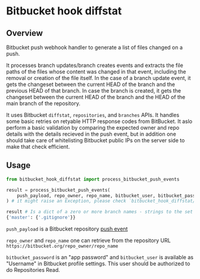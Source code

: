 # Bitbucket hook diffstat

## Overview

Bitbucket push webhook handler to generate a list of files changed on a push.

It processes branch updates/branch creates events and extracts the file paths of the files whose content was changed in that event, including the removal or creation of the file itself.
In the case of a branch update event, it gets the changeset between the current HEAD of the branch and the previous HEAD of that branch.
In case the branch is created, it gets the changeset between the current HEAD of the branch and the HEAD of the main branch of the repository.

It uses Bitbucket `diffstat`,  `repositories`, and `branches` APIs. It handles some basic retries on retyable HTTP response codes from BitBucket.
It aslo perform a basic validation by comparing the expected owner and repo details with the details recieved in the push event, but in addition one should take care of whitelisting Bitbucket public IPs on the server side to make that check efficient.
## Usage
```python
from bitbucket_hook_diffstat import process_bitbucket_push_events

result = process_bitbucket_push_events(
    push_payload, repo_owner, repo_name, bitbucket_user, bitbucket_password
) # it might raise an Exception, please check `bitbucket_hook_diffstat/exceptions.py`

result # Is a dict of a zero or more branch names - strings to the set of one or many file pathnames - strings.
{'master': {'.gitignore'}}
```

`push_payload` is a Bitbucket repository [push event](https://support.atlassian.com/bitbucket-cloud/docs/event-payloads/#Push)

`repo_owner` and `repo_name` one can retrieve from the repository URL `https://bitbucket.org/repo_owner/repo_name` 

`bitbucket_password` is an "app password" and `bitbucket_user` is available as "Username" in Bitbucket profile settings. This user should be authorized to do Repositories Read.
